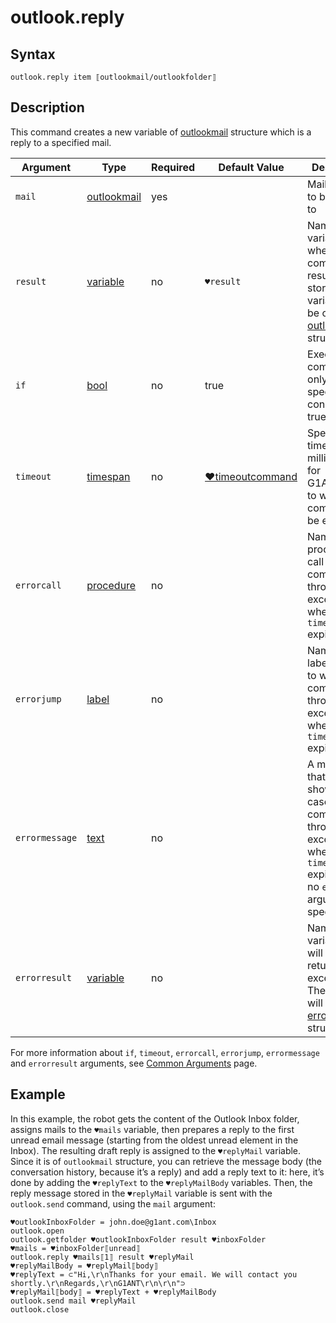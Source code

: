 # outlook.reply

## Syntax

```G1ANT
outlook.reply item ⟦outlookmail/outlookfolder⟧
```

## Description

This command creates a new variable of [outlookmail](https://manual.g1ant.com/link/G1ANT.Addon/G1ANT.Addon.MSOffice/G1ANT.Addon.MSOffice/Structures/OutlookMailStructure.md) structure which is a reply to a specified mail.

| Argument       | Type                                                         | Required | Default Value                                                | Description                                                  |
| -------------- | ------------------------------------------------------------ | -------- | ------------------------------------------------------------ | ------------------------------------------------------------ |
| `mail`         | [outlookmail](https://manual.g1ant.com/link/G1ANT.Addon/G1ANT.Addon.MSOffice/G1ANT.Addon.MSOffice/Structures/OutlookMailStructure.md) | yes      |                                                              | Mail message to be replied to                                |
| `result`       | [variable](https://manual.g1ant.com/link/G1ANT.Language/G1ANT.Language/Structures/VariableStructure.md) | no       | `♥result`                                                    | Name of a variable where the command's result will be stored. The variable will be of [outlookmail](G1ANT.Addon/G1ANT.Addon.MSOffice/G1ANT.Addon.MSOffice/Structures/OutlookMailStructure.md) structure |
| `if`           | [bool](https://manual.g1ant.com/link/G1ANT.Language/G1ANT.Language/Structures/BooleanStructure.md) | no       | true                                                         | Executes the command only if a specified condition is true   |
| `timeout`      | [timespan](https://manual.g1ant.com/link/G1ANT.Language/G1ANT.Language/Structures/TimeSpanStructure.md) | no       | [♥timeoutcommand](G1ANT.Language/G1ANT.Addon.Core/Variables/TimeoutCommandVariable.md) | Specifies time in milliseconds for G1ANT.Robot to wait for the command to be executed |
| `errorcall`    | [procedure](https://manual.g1ant.com/link/G1ANT.Language/G1ANT.Language/Structures/ProcedureStructure.md) | no       |                                                              | Name of a procedure to call when the command throws an exception or when a given `timeout` expires |
| `errorjump`    | [label](https://manual.g1ant.com/link/G1ANT.Language/G1ANT.Language/Structures/LabelStructure.md) | no       |                                                              | Name of the label to jump to when the command throws an exception or when a given `timeout` expires |
| `errormessage` | [text](https://manual.g1ant.com/link/G1ANT.Language/G1ANT.Language/Structures/TextStructure.md) | no       |                                                              | A message that will be shown in case the command throws an exception or when a given `timeout` expires, and no `errorjump` argument is specified |
| `errorresult`  | [variable](https://manual.g1ant.com/link/G1ANT.Language/G1ANT.Language/Structures/VariableStructure.md) | no       |                                                              | Name of a variable that will store the returned exception. The variable will be of [error](G1ANT.Language/G1ANT.Language/Structures/ErrorStructure.md) structure |

For more information about `if`, `timeout`, `errorcall`, `errorjump`, `errormessage` and `errorresult` arguments, see [Common Arguments](https://manual.g1ant.com/link/G1ANT.Manual/appendices/common-arguments.md) page.

## Example

In this example, the robot gets the content of the Outlook Inbox folder, assigns mails to the `♥mails` variable, then prepares a reply to the first unread email message (starting from the oldest unread element in the Inbox). The resulting draft reply is assigned to the `♥replyMail` variable. Since it is of `outlookmail` structure, you can retrieve the message body (the conversation history, because it’s a reply) and add a reply text to it: here, it’s done by adding the `♥replyText` to the `♥replyMailBody` variables. Then, the reply message stored in the `♥replyMail` variable is sent with the `outlook.send` command, using the `mail` argument:

```G1ANT
♥outlookInboxFolder = john.doe@g1ant.com\Inbox
outlook.open
outlook.getfolder ♥outlookInboxFolder result ♥inboxFolder
♥mails = ♥inboxFolder⟦unread⟧
outlook.reply ♥mails⟦1⟧ result ♥replyMail
♥replyMailBody = ♥replyMail⟦body⟧
♥replyText = ⊂"Hi,\r\nThanks for your email. We will contact you shortly.\r\nRegards,\r\nG1ANT\r\n\r\n"⊃
♥replyMail⟦body⟧ = ♥replyText + ♥replyMailBody
outlook.send mail ♥replyMail
outlook.close
```
